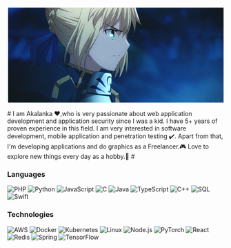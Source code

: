 <p align="center">
  <img src="https://github.com/Akalanka1337/Akalanka1337/raw/main/profile.gif">
</p>
#
I am Akalanka ❤️,who is very
passionate about web application
development and application security since I
was a kid. I have 5+ years of proven
experience in this field. I am very interested
in software development, mobile application
and penetration testing ✔️. Apart from that,
I'm developing applications and do graphics
as a Freelancer.🎮 Love to explore new things
every day as a hobby.🥺
#

### Languages

![PHP](https://img.shields.io/badge/-PHP-000?&logo=PHP)
![Python](https://img.shields.io/badge/-Python-000?&logo=Python)
![JavaScript](https://img.shields.io/badge/-JavaScript-000?&logo=JavaScript)
![C](https://img.shields.io/badge/-C-000?&logo=C)
![Java](https://img.shields.io/badge/-Java-000?&logo=Java&logoColor=007396)
![TypeScript](https://img.shields.io/badge/-TypeScript-000?&logo=TypeScript)
![C++](https://img.shields.io/badge/-C++-000?&logo=c%2b%2b&logoColor=00599C)
![SQL](https://img.shields.io/badge/-SQL-000?&logo=MySQL)
![Swift](https://img.shields.io/badge/-Swift-000?&logo=Swift)

### Technologies

![AWS](https://img.shields.io/badge/-AWS-000?&logo=Amazon-AWS&logoColor=F90)
![Docker](https://img.shields.io/badge/-Docker-000?&logo=Docker)
![Kubernetes](https://img.shields.io/badge/-Kubernetes-000?&logo=Kubernetes)
![Linux](https://img.shields.io/badge/-Linux-000?&logo=Linux)
![Node.js](https://img.shields.io/badge/-Node.js-000?&logo=node.js)
![PyTorch](https://img.shields.io/badge/-PyTorch-000?&logo=PyTorch)
![React](https://img.shields.io/badge/-React-000?&logo=React)
![Redis](https://img.shields.io/badge/-Redis-000?&logo=Redis)
![Spring](https://img.shields.io/badge/-Spring-000?&logo=Spring)
![TensorFlow](https://img.shields.io/badge/-TensorFlow-000?&logo=TensorFlow)

<!-- ### Cybersecurity Projects

[![](https://img.shields.io/badge/-🩸%20WordpressKiller-000)](#)
[![](https://img.shields.io/badge/-🌊%20God-000)](#)
 -->
